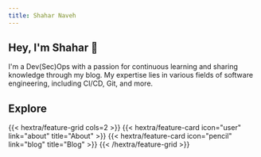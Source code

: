 ```yaml
---
title: Shahar Naveh
---
```


## Hey, I'm Shahar 👋
I'm a Dev(Sec)Ops with a passion for continuous learning and sharing knowledge through my blog. My expertise lies in various fields of software engineering, including CI/CD, Git, and more.

## Explore 
{{< hextra/feature-grid cols=2 >}}
  {{< hextra/feature-card icon="user" link="about" title="About" >}}
  {{< hextra/feature-card icon="pencil" link="blog" title="Blog" >}}
{{< /hextra/feature-grid >}}
